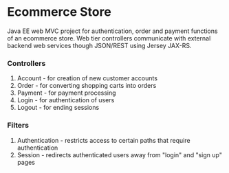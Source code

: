 # Ecommerce Store
Java EE web MVC project for authentication, order and payment functions of an ecommerce store.
Web tier controllers communicate with external backend web services though JSON/REST using Jersey JAX-RS.

### Controllers
1. Account - for creation of new customer accounts
2. Order - for converting shopping carts into orders
3. Payment - for payment processing
4. Login - for authentication of users
5. Logout - for ending sessions

### Filters
1. Authentication - restricts access to certain paths that require authentication
2. Session - redirects authenticated users away from "login" and "sign up" pages
